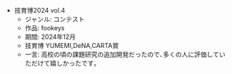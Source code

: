 
- 技育博2024 vol.4
	- ジャンル: コンテスト
	- 作品: fookeys
	- 期間: 2024年12月
	- 技育博 YUMEMI,DeNA,CARTA賞
	- 一言: 高校の頃の課題研究の追加開発だったので､多くの人に評価していただけて嬉しかったです｡
